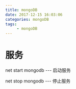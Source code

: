 ```yaml
---
title: mongoDB
date: 2017-12-15 16:03:06
categories: mongoDB
tags:
     - mongoDB
---
```


# 服务

net start mongodb   --- 启动服务

net stop mongodb    ---  停止服务

